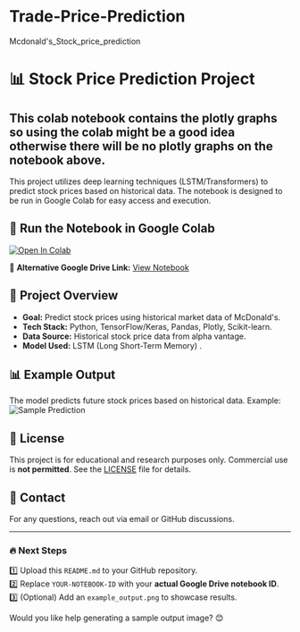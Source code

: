 # Trade-Price-Prediction
Mcdonald's_Stock_price_prediction

# 📊 Stock Price Prediction Project
## This colab notebook contains the plotly graphs so using the colab might be a good idea otherwise there will be no plotly graphs on the notebook above.
This project utilizes deep learning techniques (LSTM/Transformers) to predict stock prices based on historical data. The notebook is designed to be run in Google Colab for easy access and execution.

## 🚀 Run the Notebook in Google Colab

[![Open In Colab](https://colab.research.google.com/assets/colab-badge.svg)](https://colab.research.google.com/drive/1St-5Y4V7dTTqycQJbM1KQzXShWFRNgU0)

🔗 **Alternative Google Drive Link:** [View Notebook](https://colab.research.google.com/drive/1St-5Y4V7dTTqycQJbM1KQzXShWFRNgU0?usp=sharing)


## 📌 Project Overview
- **Goal:** Predict stock prices using historical market data of McDonald's.
- **Tech Stack:** Python, TensorFlow/Keras, Pandas, Plotly, Scikit-learn.
- **Data Source:** Historical stock price data from alpha vantage.
- **Model Used:** LSTM (Long Short-Term Memory) .



## 📊 Example Output
The model predicts future stock prices based on historical data. Example:
![Sample Prediction](example_output.png)

## 📝 License
This project is for educational and research purposes only. Commercial use is **not permitted**. See the [LICENSE](LICENSE) file for details.


## 📧 Contact
For any questions, reach out via email or GitHub discussions.

---

### 🔥 **Next Steps**
1️⃣ Upload this `README.md` to your GitHub repository.  
2️⃣ Replace `YOUR-NOTEBOOK-ID` with your **actual Google Drive notebook ID**.  
3️⃣ (Optional) Add an `example_output.png` to showcase results.  

Would you like help generating a sample output image? 😊



